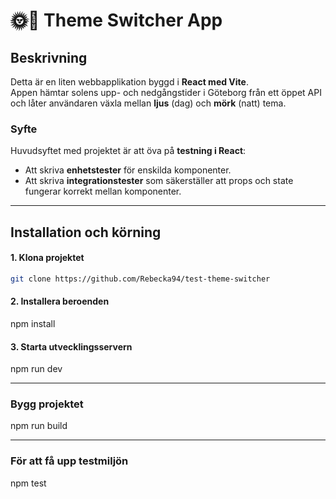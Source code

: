 # 🌞🌙 Theme Switcher App

## Beskrivning
Detta är en liten webbapplikation byggd i **React med Vite**.  
Appen hämtar solens upp- och nedgångstider i Göteborg från ett öppet API och låter användaren växla mellan **ljus** (dag) och **mörk** (natt) tema.  

### Syfte
Huvudsyftet med projektet är att öva på **testning i React**:
- Att skriva **enhetstester** för enskilda komponenter.
- Att skriva **integrationstester** som säkerställer att props och state fungerar korrekt mellan komponenter.  

---

## Installation och körning

#### 1. Klona projektet
```bash
git clone https://github.com/Rebecka94/test-theme-switcher
```
#### 2. Installera beroenden
npm install

#### 3. Starta utvecklingsservern
npm run dev

---

### Bygg projektet
npm run build

---

### För att få upp testmiljön
npm test



